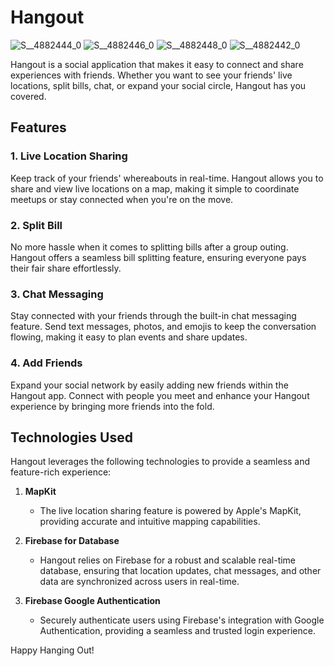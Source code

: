 # Hangout

![S__4882444_0](https://github.com/sadstitch003/Hangout/assets/80204631/7b9edded-aef1-4eb0-ab86-3043f34b0b4b)
![S__4882446_0](https://github.com/sadstitch003/Hangout/assets/80204631/360e469c-142a-4611-a21f-7cd6c652985a)
![S__4882448_0](https://github.com/sadstitch003/Hangout/assets/80204631/d66b6dea-0c3c-4759-a91a-5bf2fbbbf678)
![S__4882442_0](https://github.com/sadstitch003/Hangout/assets/80204631/53057bf8-b789-443c-8229-059622badae5)


Hangout is a social application that makes it easy to connect and share experiences with friends. Whether you want to see your friends' live locations, split bills, chat, or expand your social circle, Hangout has you covered.

## Features

### 1. Live Location Sharing

Keep track of your friends' whereabouts in real-time. Hangout allows you to share and view live locations on a map, making it simple to coordinate meetups or stay connected when you're on the move.

### 2. Split Bill

No more hassle when it comes to splitting bills after a group outing. Hangout offers a seamless bill splitting feature, ensuring everyone pays their fair share effortlessly.

### 3. Chat Messaging

Stay connected with your friends through the built-in chat messaging feature. Send text messages, photos, and emojis to keep the conversation flowing, making it easy to plan events and share updates.

### 4. Add Friends

Expand your social network by easily adding new friends within the Hangout app. Connect with people you meet and enhance your Hangout experience by bringing more friends into the fold.

## Technologies Used

Hangout leverages the following technologies to provide a seamless and feature-rich experience:

1. **MapKit**
   - The live location sharing feature is powered by Apple's MapKit, providing accurate and intuitive mapping capabilities.

2. **Firebase for Database**
   - Hangout relies on Firebase for a robust and scalable real-time database, ensuring that location updates, chat messages, and other data are synchronized across users in real-time.

3. **Firebase Google Authentication**
   - Securely authenticate users using Firebase's integration with Google Authentication, providing a seamless and trusted login experience.

Happy Hanging Out!
